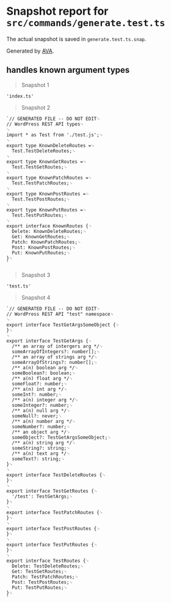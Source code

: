 # Snapshot report for `src/commands/generate.test.ts`

The actual snapshot is saved in `generate.test.ts.snap`.

Generated by [AVA](https://avajs.dev).

## handles known argument types

> Snapshot 1

    'index.ts'

> Snapshot 2

    `// GENERATED FILE -- DO NOT EDIT␊
    // WordPress REST API types␊
    ␊
    import * as Test from './test.js';␊
    ␊
    export type KnownDeleteRoutes =␊
      Test.TestDeleteRoutes;␊
    ␊
    export type KnownGetRoutes =␊
      Test.TestGetRoutes;␊
    ␊
    export type KnownPatchRoutes =␊
      Test.TestPatchRoutes;␊
    ␊
    export type KnownPostRoutes =␊
      Test.TestPostRoutes;␊
    ␊
    export type KnownPutRoutes =␊
      Test.TestPutRoutes;␊
    ␊
    export interface KnownRoutes {␊
      Delete: KnownDeleteRoutes;␊
      Get: KnownGetRoutes;␊
      Patch: KnownPatchRoutes;␊
      Post: KnownPostRoutes;␊
      Put: KnownPutRoutes;␊
    }␊
    `

> Snapshot 3

    'test.ts'

> Snapshot 4

    `// GENERATED FILE -- DO NOT EDIT␊
    // WordPress REST API "test" namespace␊
    ␊
    export interface TestGetArgsSomeObject {␊
    }␊
    ␊
    export interface TestGetArgs {␊
      /** an array of intergers arg */␊
      someArrayOfIntegers?: number[];␊
      /** an array of strings arg */␊
      someArrayOfStrings?: number[];␊
      /** a(n) boolean arg */␊
      someBoolean?: boolean;␊
      /** a(n) float arg */␊
      someFloat?: number;␊
      /** a(n) int arg */␊
      someInt?: number;␊
      /** a(n) integer arg */␊
      someInteger?: number;␊
      /** a(n) null arg */␊
      someNull?: never;␊
      /** a(n) number arg */␊
      someNumber?: number;␊
      /** an object arg */␊
      someObject?: TestGetArgsSomeObject;␊
      /** a(n) string arg */␊
      someString?: string;␊
      /** a(n) text arg */␊
      someText?: string;␊
    }␊
    ␊
    export interface TestDeleteRoutes {␊
    }␊
    ␊
    export interface TestGetRoutes {␊
      '/test': TestGetArgs;␊
    }␊
    ␊
    export interface TestPatchRoutes {␊
    }␊
    ␊
    export interface TestPostRoutes {␊
    }␊
    ␊
    export interface TestPutRoutes {␊
    }␊
    ␊
    export interface TestRoutes {␊
      Delete: TestDeleteRoutes;␊
      Get: TestGetRoutes;␊
      Patch: TestPatchRoutes;␊
      Post: TestPostRoutes;␊
      Put: TestPutRoutes;␊
    }␊
    `

